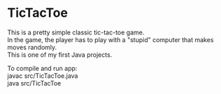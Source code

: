 # TicTacToe

This is a pretty simple classic tic-tac-toe game. <br />
In the game, the player has to play with a "stupid" computer that makes moves randomly. <br />
This is one of my first Java projects.

To compile and run app: <br />
javac src/TicTacToe.java <br />
java src/TicTacToe
